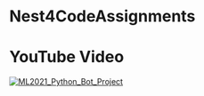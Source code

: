 # Nest4CodeAssignments

# YouTube Video
[![ML2021_Python_Bot_Project](https://yt-embed.herokuapp.com/embed?v=uQLwMbKEmrs&feature=youtu.be)](https://www.youtube.com/watch?v=uQLwMbKEmrs&feature=youtu.be "ML2021_Python_Bot_Project")
